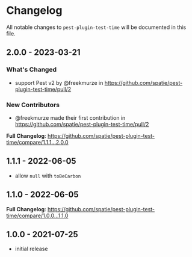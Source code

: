 # Changelog

All notable changes to `pest-plugin-test-time` will be documented in this file.

## 2.0.0 - 2023-03-21

### What's Changed

- support Pest v2 by @freekmurze in https://github.com/spatie/pest-plugin-test-time/pull/2

### New Contributors

- @freekmurze made their first contribution in https://github.com/spatie/pest-plugin-test-time/pull/2

**Full Changelog**: https://github.com/spatie/pest-plugin-test-time/compare/1.1.1...2.0.0

## 1.1.1 - 2022-06-05

- allow `null` with `toBeCarbon`

## 1.1.0 - 2022-06-05

**Full Changelog**: https://github.com/spatie/pest-plugin-test-time/compare/1.0.0...1.1.0

## 1.0.0 - 2021-07-25

- initial release
